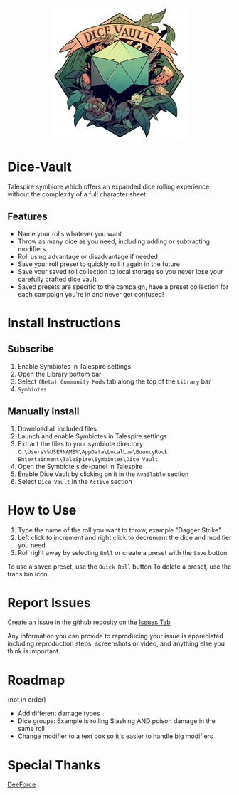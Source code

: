<p align="center">
  <img src="images/DiceVault.png" alt="Dice Vault Logo" width="300">
</p>

# Dice-Vault

Talespire symbiote which offers an expanded dice rolling experience without the complexity of a full character sheet.

  ## Features
  - Name your rolls whatever you want
  - Throw as many dice as you need, including adding or subtracting modifiers
  - Roll using advantage or disadvantage if needed
  - Save your roll preset to quickly roll it again in the future
  - Save your saved roll collection to local storage so you never lose your carefully crafted dice vault
  - Saved presets are specific to the campaign, have a preset collection for each campaign you're in and never get confused!

# Install Instructions
  ## Subscribe
  1. Enable Symbiotes in Talespire settings
  2. Open the Library bottom bar
  3. Select `(Beta) Community Mods` tab along the top of the `Library` bar
  4. `Symbiotes`
  
  ## Manually Install
  1. Download all included files
  2. Launch and enable Symbiotes in Talespire settings
  3. Extract the files to your symbiote directory: `C:\Users\%USERNAME%\AppData\LocalLow\BouncyRock Entertainment\TaleSpire\Symbiotes\Dice Vault`
  4. Open the Symbiote side-panel in Talespire
  5. Enable Dice Vault by clicking on it in the `Available` section
  6. Select `Dice Vault` in the `Active` section

# How to Use
1. Type the name of the roll you want to throw, example "Dagger Strike"
2. Left click to increment and right click to decrement the dice and modifier you need
3. Roll right away by selecting `Roll` or create a preset with the `Save` button

To use a saved preset, use the `Quick Roll` button
To delete a preset, use the trahs bin icon

# Report Issues
Create an issue in the github reposity on the [Issues Tab](https://github.com/JasonCostanza/Dice-Vault/issues)

Any information you can provide to reproducing your issue is appreciated including reproduction steps, screenshots or video, and anything else you think is important.

# Roadmap
(not in order)
- Add different damage types
- Dice groups: Example is rolling Slashing AND poison damage in the same roll
- Change modifier to a text box so it's easier to handle big modifiers

# Special Thanks
[DeeForce](https://github.com/D33Force)
